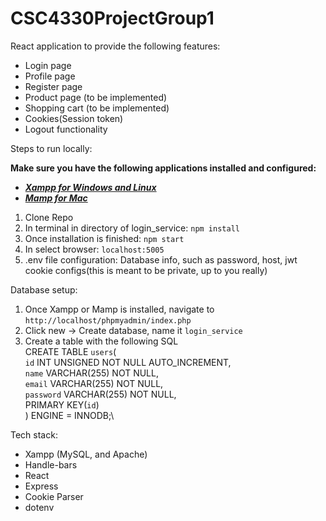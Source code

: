 # CSC4330ProjectGroup1

React application to provide the following features:
- Login page
- Profile page
- Register page
- Product page (to be implemented)
- Shopping cart (to be implemented)
- Cookies(Session token)
- Logout functionality

Steps to run locally: 

**Make sure you have the following applications installed and configured:**
- [***Xampp for Windows and Linux***](https://www.apachefriends.org/download.html)
- [***Mamp for Mac***](https://www.mamp.info/en/downloads/)
1. Clone Repo
2. In terminal in directory of login_service: ``npm install``
3. Once installation is finished: ``npm start``
4. In select browser: ``localhost:5005``
5. .env file configuration: Database info, such as password, host, jwt cookie configs(this is meant to be private, up to you really)

Database setup: 
1. Once Xampp or Mamp is installed, navigate to ``http://localhost/phpmyadmin/index.php``
2. Click new -> Create database, name it ``login_service``
3. Create a table with the following SQL\
CREATE TABLE `users`(\
    `id` INT UNSIGNED NOT NULL AUTO_INCREMENT,\
    `name` VARCHAR(255) NOT NULL,\
    `email` VARCHAR(255) NOT NULL,\
    `password` VARCHAR(255) NOT NULL,\
    PRIMARY KEY(`id`)\
) ENGINE = INNODB;\

Tech stack:
- Xampp (MySQL, and Apache)
- Handle-bars
- React
- Express
- Cookie Parser
- dotenv

